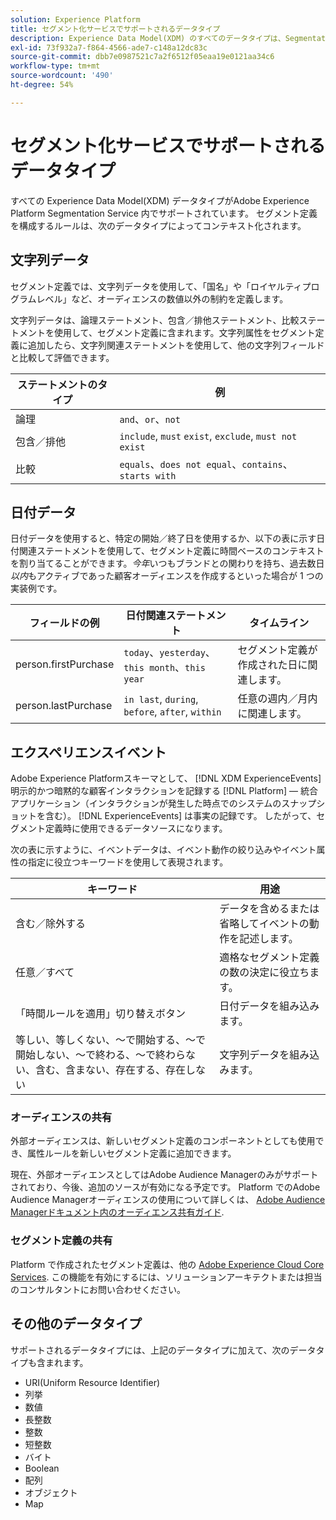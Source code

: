 ```yaml
---
solution: Experience Platform
title: セグメント化サービスでサポートされるデータタイプ
description: Experience Data Model(XDM) のすべてのデータタイプは、Segmentation Service 内でサポートされています。Adobe セグメント定義を構成するルールは、次のデータタイプによってコンテキスト化されます。
exl-id: 73f932a7-f864-4566-ade7-c148a12dc83c
source-git-commit: dbb7e0987521c7a2f6512f05eaa19e0121aa34c6
workflow-type: tm+mt
source-wordcount: '490'
ht-degree: 54%

---
```


# セグメント化サービスでサポートされるデータタイプ

すべての Experience Data Model(XDM) データタイプがAdobe Experience Platform Segmentation Service 内でサポートされています。 セグメント定義を構成するルールは、次のデータタイプによってコンテキスト化されます。

## 文字列データ

セグメント定義では、文字列データを使用して、「国名」や「ロイヤルティプログラムレベル」など、オーディエンスの数値以外の制約を定義します。

文字列データは、論理ステートメント、包含／排他ステートメント、比較ステートメントを使用して、セグメント定義に含まれます。文字列属性をセグメント定義に追加したら、文字列関連ステートメントを使用して、他の文字列フィールドと比較して評価できます。

| ステートメントのタイプ | 例 |
| -------------- | -------- |
| 論理 | `and`、`or`、`not` |
| 包含／排他 | `include`, `must` `exist`, `exclude`, `must not exist` |
| 比較 | `equals`、`does not equal`、`contains`、`starts with` |

## 日付データ

日付データを使用すると、特定の開始／終了日を使用するか、以下の表に示す日付関連ステートメントを使用して、セグメント定義に時間ベースのコンテキストを割り当てることができます。*今年*&#x200B;いつもブランドとの関わりを持ち、過去数日&#x200B;*以内*&#x200B;もアクティブであった顧客オーディエンスを作成するといった場合が 1 つの実装例です。

| フィールドの例 | 日付関連ステートメント | タイムライン |
| ------------- | ------------------------ | --------- |
| person.firstPurchase | `today`、`yesterday`、`this month`、`this year` | セグメント定義が作成された日に関連します。 |
| person.lastPurchase | `in last`, `during`, `before`, `after`, `within` | 任意の週内／月内に関連します。 |

## エクスペリエンスイベント

Adobe Experience Platformスキーマとして、 [!DNL XDM ExperienceEvents] 明示的かつ暗黙的な顧客インタラクションを記録する [!DNL Platform] — 統合アプリケーション（インタラクションが発生した時点でのシステムのスナップショットを含む）。 [!DNL ExperienceEvents] は事実の記録です。 したがって、セグメント定義時に使用できるデータソースになります。

次の表に示すように、イベントデータは、イベント動作の絞り込みやイベント属性の指定に役立つキーワードを使用して表現されます。

| キーワード | 用途 |
| ------- | --- |
| 含む／除外する | データを含めるまたは省略してイベントの動作を記述します。 |
| 任意／すべて | 適格なセグメント定義の数の決定に役立ちます。 |
| 「時間ルールを適用」切り替えボタン | 日付データを組み込みます。 |
| 等しい、等しくない、～で開始する、～で開始しない、～で終わる、～で終わらない、含む、含まない、存在する、存在しない | 文字列データを組み込みます。 |

### オーディエンスの共有

外部オーディエンスは、新しいセグメント定義のコンポーネントとしても使用でき、属性ルールを新しいセグメント定義に追加できます。

現在、外部オーディエンスとしてはAdobe Audience Managerのみがサポートされており、今後、追加のソースが有効になる予定です。 Platform でのAdobe Audience Managerオーディエンスの使用について詳しくは、 [Adobe Audience Managerドキュメント内のオーディエンス共有ガイド](https://experienceleague.adobe.com/docs/audience-manager/user-guide/implementation-integration-guides/integration-experience-platform/aam-aep-audience-sharing.html?lang=ja).

### セグメント定義の共有

Platform で作成されたセグメント定義は、他の [Adobe Experience Cloud Core Services](https://experienceleague.adobe.com/docs/core-services/interface/experience-cloud.html?lang=ja). この機能を有効にするには、ソリューションアーキテクトまたは担当のコンサルタントにお問い合わせください。

## その他のデータタイプ

サポートされるデータタイプには、上記のデータタイプに加えて、次のデータタイプも含まれます。

- URI(Uniform Resource Identifier)
- 列挙
- 数値
- 長整数
- 整数
- 短整数
- バイト
- Boolean
- 配列
- オブジェクト
- Map
